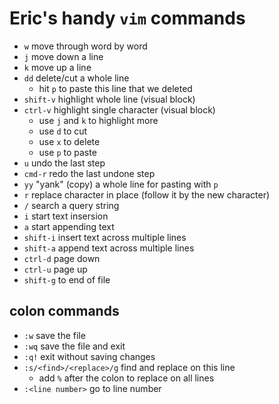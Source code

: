 # Eric's handy `vim` commands
- `w` move through word by word
- `j` move down a line
- `k` move up a line
- `dd` delete/cut a whole line
  - hit `p` to paste this line that we deleted
- `shift-v` highlight whole line (visual block)
- `ctrl-v` highlight single character (visual block)
  - use `j` and `k` to highlight more
  - use `d` to cut
  - use `x` to delete
  - use `p` to paste
- `u` undo the last step
- `cmd-r` redo the last undone step
- `yy` "yank" (copy) a whole line for pasting with `p`
- `r` replace character in place (follow it by the new character)
- `/` search a query string
- `i` start text insersion
- `a` start appending text
- `shift-i` insert text across multiple lines 
- `shift-a` append text across multiple lines
- `ctrl-d` page down
- `ctrl-u` page up
- `shift-g` to end of file

## colon commands
- `:w` save the file
- `:wq` save the file and exit
- `:q!` exit without saving changes
- `:s/<find>/<replace>/g` find and replace on this line
  - add `%` after the colon to replace on all lines
- `:<line number>` go to line number

